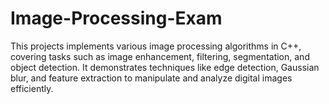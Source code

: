 # Image-Processing-Exam
This projects implements various image processing algorithms in C++, covering tasks such as image enhancement, filtering, segmentation, and object detection. It demonstrates techniques like edge detection, Gaussian blur, and feature extraction to manipulate and analyze digital images efficiently.
